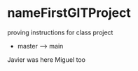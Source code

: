 # nameFirstGITProject

proving instructions for class project

- master --> main

Javier was here
Miguel too